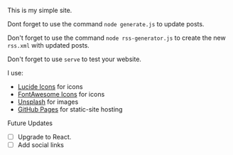 This is my simple site.

Dont forget to use the command `node generate.js` to update posts.

Don't forget to use the command `node rss-generator.js` to create the new `rss.xml` with updated posts.

Don't forget to use `serve` to test your website.

I use:

- [Lucide Icons](https://lucide.dev/) for icons
- [FontAwesome Icons](https://fontawesome.com/) for icons
- [Unsplash](https://unsplash.com/) for images
- [GitHub Pages](https://docs.github.com/en/pages) for static-site hosting

Future Updates

- [ ] Upgrade to React.
- [ ] Add social links